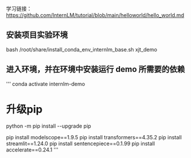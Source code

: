 学习链接：https://github.com/InternLM/tutorial/blob/main/helloworld/hello_world.md

## 安装项目实验环境

bash /root/share/install_conda_env_internlm_base.sh xjt_demo

## 进入环境，并在环境中安装运行 demo 所需要的依赖
'''
conda activate internlm-demo
# 升级pip
python -m pip install --upgrade pip

pip install modelscope==1.9.5
pip install transformers==4.35.2
pip install streamlit==1.24.0
pip install sentencepiece==0.1.99
pip install accelerate==0.24.1
'''

